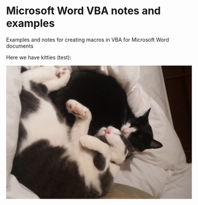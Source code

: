 # Microsoft Word VBA notes and examples
Examples and notes for creating macros in VBA for Microsoft Word documents

Here we have kitties (test):

![Los Kitties](https://github.com/mpope-tableau/word-vba/blob/master/assets/kitties_sm.jpg)




